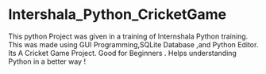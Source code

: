 # Intershala_Python_CricketGame
This python Project was given in a training of Internshala Python training.
This was made using GUI Programming,SQLite Database ,and Python Editor.
Its A Cricket Game Project. 
Good for Beginners . Helps understanding Python in a better way !
